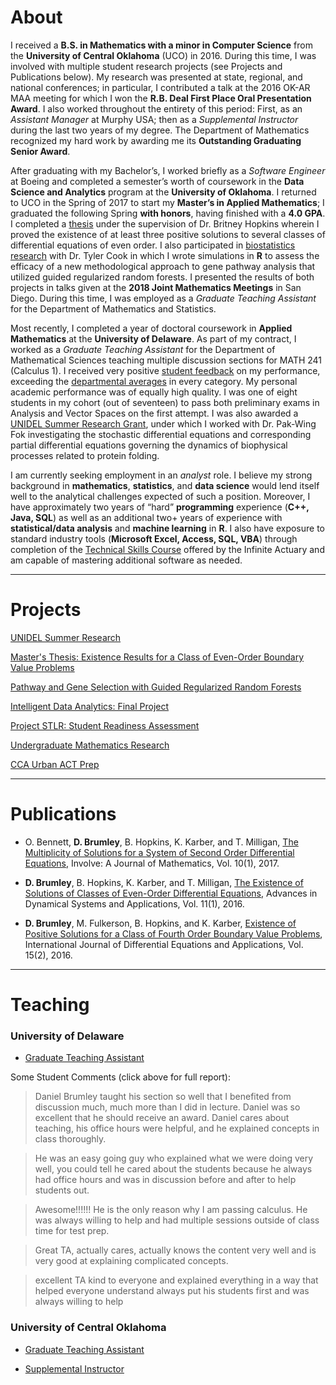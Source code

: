# About

I received a **B.S. in Mathematics with a minor in Computer Science** from the **University of Central Oklahoma** (UCO) in 2016. During this time, I was involved with multiple student research projects (see Projects and Publications below). My research was presented at state, regional, and national conferences; in particular, I contributed a talk at the 2016 OK-AR MAA meeting for which I won the **R.B. Deal First Place Oral Presentation Award**. I also worked throughout the entirety of this period: First, as an *Assistant Manager* at Murphy USA; then as a *Supplemental Instructor* during the last two years of my degree. The Department of Mathematics recognized my hard work by awarding me its **Outstanding Graduating Senior Award**. 

After graduating with my Bachelor’s, I worked briefly as a *Software Engineer* at Boeing and completed a semester’s worth of coursework in the **Data Science and Analytics** program at the **University of Oklahoma**. I returned to UCO in the Spring of 2017 to start my **Master’s in Applied Mathematics**; I graduated the following Spring **with honors**, having finished with a **4.0 GPA**. I completed a [thesis](/thesis) under the supervision of Dr. Britney Hopkins wherein I proved the existence of at least three positive solutions to several classes of differential equations of even order. I also participated in [biostatistics research](/genes) with Dr. Tyler Cook in which I wrote simulations in **R** to assess the efficacy of a new methodological approach to gene pathway analysis that utilized guided regularized random forests. I presented the results of both projects in talks given at the **2018 Joint Mathematics Meetings** in San Diego. During this time, I was employed as a *Graduate Teaching Assistant* for the Department of Mathematics and Statistics.

Most recently, I completed a year of doctoral coursework in **Applied Mathematics** at the **University of Delaware**. As part of my contract, I worked as a *Graduate Teaching Assistant* for the Department of Mathematical Sciences teaching multiple discussion sections for MATH 241 (Calculus 1). I received very positive [student feedback](/TEACHING/CourseEvalReport.pdf) on my performance, exceeding the [departmental averages](/TEACHING/DepartmentalAverages.png) in every category. My personal academic performance was of equally high quality. I was one of eight students in my cohort (out of seventeen) to pass both preliminary exams in Analysis and Vector Spaces on the first attempt. I was also awarded a [UNIDEL Summer Research Grant](/unidel), under which I worked with Dr. Pak-Wing Fok investigating the stochastic differential equations and corresponding partial differential equations governing the dynamics of biophysical processes related to protein folding. 

I am currently seeking employment in an *analyst* role. I believe my strong background in **mathematics**, **statistics**, and **data science** would lend itself well to the analytical challenges expected of such a position. Moreover, I have approximately two years of “hard” **programming** experience (**C++, Java, SQL**) as well as an additional two+ years of experience with **statistical/data analysis** and **machine learning** in **R**. I also have exposure to standard industry tools (**Microsoft Excel, Access, SQL, VBA**) through completion of the [Technical Skills Course](https://www.theinfiniteactuary.com/skills) offered by the Infinite Actuary and am capable of mastering additional software as needed.

---

# Projects

[UNIDEL Summer Research](/unidel)

[Master's Thesis: Existence Results for a Class of Even-Order Boundary Value Problems](/thesis)

[Pathway and Gene Selection with Guided Regularized Random Forests](/genes)

[Intelligent Data Analytics: Final Project](/ida)

[Project STLR: Student Readiness Assessment](/stlr)

[Undergraduate Mathematics Research](/undergrad)

[CCA Urban ACT Prep](/act)

---

# Publications

- O. Bennett, **D. Brumley**, B. Hopkins, K. Karber, and T. Milligan, [The Multiplicity of Solutions for a System of Second Order Differential Equations](https://msp.org/involve/2017/10-1/p06.xhtml), Involve: A Journal of Mathematics, Vol. 10(1), 2017.

- **D. Brumley**, B. Hopkins, K. Karber, and T. Milligan, [The Existence of Solutions of Classes of Even-Order Differential Equations](http://campus.mst.edu/adsa/contents/v11n1p2.pdf), Advances in Dynamical Systems and Applications, Vol. 11(1), 2016.

- **D. Brumley**, M. Fulkerson, B. Hopkins, and K. Karber, [Existence of Positive Solutions for a Class of Fourth Order Boundary Value Problems](https://ijpam.eu/en/index.php/ijdea/article/view/3350), International Journal of Differential Equations and Applications, Vol. 15(2), 2016.

---

# Teaching

### University of Delaware

- [Graduate Teaching Assistant](/ud_ta)

Some Student Comments (click above for full report):

> Daniel Brumley taught his section so well that I benefited from discussion much, much more than I did in lecture. Daniel was so excellent that he should receive an award. Daniel cares about teaching, his office hours were helpful, and he explained concepts in class thoroughly.

> He was an easy going guy who explained what we were doing very well, you could tell he cared about the students because he always had office hours and was in discussion before and after to help students out.

> Awesome!!!!!! He is the only reason why I am passing calculus. He was always willing to help and had multiple sessions outside of class time for test prep.

> Great TA, actually cares, actually knows the content very well and is very good at explaining complicated concepts.

> excellent TA kind to everyone and explained everything in a way that helped everyone understand always put his students first and was always willing to help

### University of Central Oklahoma

- [Graduate Teaching Assistant](/uco_ta)

- [Supplemental Instructor](/uco_si)


